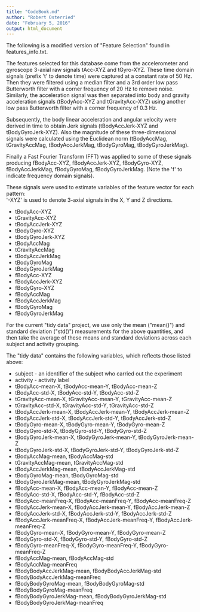 ```yaml
---
title: "CodeBook.md"
author: "Robert Osterried"
date: "February 5, 2016"
output: html_document
---
```


The following is a modified version of "Feature Selection" found in 
features_info.txt.

The features selected for this database come from the accelerometer and gyroscope 3-axial raw signals tAcc-XYZ and tGyro-XYZ. These time domain signals (prefix 't' to denote time) were captured at a constant rate of 50 Hz. Then they were filtered using a median filter and a 3rd order low pass Butterworth filter with a corner frequency of 20 Hz to remove noise. Similarly, the acceleration signal was then separated into body and gravity acceleration signals (tBodyAcc-XYZ and tGravityAcc-XYZ) using another low pass Butterworth filter with a corner frequency of 0.3 Hz. 

Subsequently, the body linear acceleration and angular velocity were derived in time to obtain Jerk signals (tBodyAccJerk-XYZ and tBodyGyroJerk-XYZ). Also the magnitude of these three-dimensional signals were calculated using the Euclidean norm (tBodyAccMag, tGravityAccMag, tBodyAccJerkMag, tBodyGyroMag, tBodyGyroJerkMag). 

Finally a Fast Fourier Transform (FFT) was applied to some of these signals producing fBodyAcc-XYZ, fBodyAccJerk-XYZ, fBodyGyro-XYZ, fBodyAccJerkMag, fBodyGyroMag, fBodyGyroJerkMag. (Note the 'f' to indicate frequency domain signals). 

These signals were used to estimate variables of the feature vector for each pattern:  
'-XYZ' is used to denote 3-axial signals in the X, Y and Z directions.

- tBodyAcc-XYZ
- tGravityAcc-XYZ
- tBodyAccJerk-XYZ
- tBodyGyro-XYZ
- tBodyGyroJerk-XYZ
- tBodyAccMag
- tGravityAccMag
- tBodyAccJerkMag
- tBodyGyroMag
- tBodyGyroJerkMag
- fBodyAcc-XYZ
- fBodyAccJerk-XYZ
- fBodyGyro-XYZ
- fBodyAccMag
- fBodyAccJerkMag
- fBodyGyroMag
- fBodyGyroJerkMag

For the current "tidy data" project, we use only the mean ("mean()") and standard
deviation ("std()") measurements for the above quantities, and then take the average 
of these means and standard deviations across each subject and activity grouping.

The "tidy data" contains the following variables, which reflects those listed above:

- subject - an identifier of the subject who carried out the experiment 
- activity - activity label 
- tBodyAcc-mean-X, tBodyAcc-mean-Y, tBodyAcc-mean-Z
- tBodyAcc-std-X, tBodyAcc-std-Y, tBodyAcc-std-Z
- tGravityAcc-mean-X, tGravityAcc-mean-Y, tGravityAcc-mean-Z
- tGravityAcc-std-X, tGravityAcc-std-Y, tGravityAcc-std-Z
- tBodyAccJerk-mean-X, tBodyAccJerk-mean-Y, tBodyAccJerk-mean-Z
- tBodyAccJerk-std-X, tBodyAccJerk-std-Y, tBodyAccJerk-std-Z
- tBodyGyro-mean-X, tBodyGyro-mean-Y, tBodyGyro-mean-Z
- tBodyGyro-std-X, tBodyGyro-std-Y, tBodyGyro-std-Z
- tBodyGyroJerk-mean-X, tBodyGyroJerk-mean-Y, tBodyGyroJerk-mean-Z
- tBodyGyroJerk-std-X, tBodyGyroJerk-std-Y, tBodyGyroJerk-std-Z
- tBodyAccMag-mean, tBodyAccMag-std
- tGravityAccMag-mean, tGravityAccMag-std
- tBodyAccJerkMag-mean, tBodyAccJerkMag-std
- tBodyGyroMag-mean, tBodyGyroMag-std
- tBodyGyroJerkMag-mean, tBodyGyroJerkMag-std
- fBodyAcc-mean-X, fBodyAcc-mean-Y, fBodyAcc-mean-Z
- fBodyAcc-std-X, fBodyAcc-std-Y, fBodyAcc-std-Z
- fBodyAcc-meanFreq-X, fBodyAcc-meanFreq-Y, fBodyAcc-meanFreq-Z
- fBodyAccJerk-mean-X, fBodyAccJerk-mean-Y, fBodyAccJerk-mean-Z
- fBodyAccJerk-std-X, fBodyAccJerk-std-Y, fBodyAccJerk-std-Z
- fBodyAccJerk-meanFreq-X, fBodyAccJerk-meanFreq-Y, fBodyAccJerk-meanFreq-Z
- fBodyGyro-mean-X, fBodyGyro-mean-Y, fBodyGyro-mean-Z
- fBodyGyro-std-X, fBodyGyro-std-Y, fBodyGyro-std-Z
- fBodyGyro-meanFreq-X, fBodyGyro-meanFreq-Y, fBodyGyro-meanFreq-Z
- fBodyAccMag-mean, fBodyAccMag-std
- fBodyAccMag-meanFreq
- fBodyBodyAccJerkMag-mean, fBodyBodyAccJerkMag-std
- fBodyBodyAccJerkMag-meanFreq
- fBodyBodyGyroMag-mean, fBodyBodyGyroMag-std
- fBodyBodyGyroMag-meanFreq
- fBodyBodyGyroJerkMag-mean, fBodyBodyGyroJerkMag-std
- fBodyBodyGyroJerkMag-meanFreq